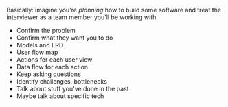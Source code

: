 Basically: imagine you're *planning* how to build some software and treat the interviewer as a team member you'll be working with.

- Confirm the problem
- Confirm what they want you to do
- Models and ERD
- User flow map
- Actions for each user view
- Data flow for each action
- Keep asking questions
- Identify challenges, bottlenecks
- Talk about stuff you've done in the past
- Maybe talk about specific tech
